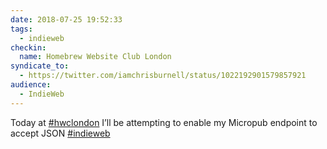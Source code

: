 ```yaml
---
date: 2018-07-25 19:52:33
tags:
  - indieweb
checkin:
  name: Homebrew Website Club London
syndicate_to:
  - https://twitter.com/iamchrisburnell/status/1022192901579857921
audience:
  - IndieWeb
---
```


Today at <a href="https://twitter.com/hashtag/hwclondon" rel="external">#hwclondon</a> I’ll be attempting to enable my Micropub endpoint to accept JSON <a href="https://twitter.com/hashtag/indieweb" rel="external">#indieweb</a>

